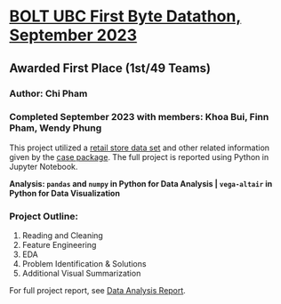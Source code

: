 # [BOLT UBC First Byte Datathon, September 2023](https://www.instagram.com/bolt.ubc/)
## Awarded First Place (1st/49 Teams)
### Author: Chi Pham
### Completed September 2023 with members: Khoa Bui, Finn Pham, Wendy Phung

This project utilized a [retail store data set](https://github.com/lanchiphamm/BOLT-SEP-2023/blob/main/dataset.csv) and other related information given by the [case package](https://github.com/lanchiphamm/BOLT-SEP-2023/blob/main/case_package.pdf). The full project is reported using Python in Jupyter Notebook.

**Analysis: `pandas` and `numpy` in Python for Data Analysis | `vega-altair` in Python for Data Visualization**

### Project Outline: 

1. Reading and Cleaning  
2. Feature Engineering  
3. EDA   
4. Problem Identification & Solutions   
5. Additional Visual Summarization  

For full project report, see [Data Analysis Report](https://github.com/lanchiphamm/BOLT-SEP-2023/blob/main/analysis_report.ipynb).
